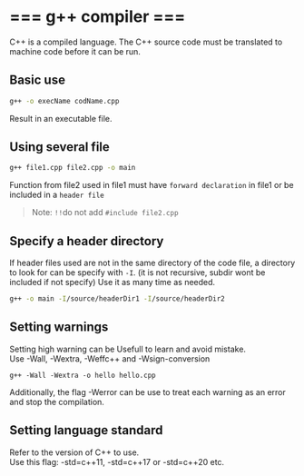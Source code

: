 # === g++ compiler ===

C++ is a compiled language. The C++ source code must be 
translated to machine code before it can be run.


## Basic use

```bash
g++ -o execName codName.cpp
```
Result in an executable file.

## Using several file

```bash
g++ file1.cpp file2.cpp -o main
```
Function from file2 used in file1 must have `forward declaration` in file1 or be included in a `header file`
>Note: `!!`do not add `#include file2.cpp` 

## Specify a header directory

If header files used are not in the same directory of the code file,
a directory to look for can be specify with `-I`. (it is not recursive, subdir wont be included if not specify)
Use it as many time as needed.

```bash
g++ -o main -I/source/headerDir1 -I/source/headerDir2
```


## Setting warnings

Setting high warning can be Usefull to learn and avoid mistake.  
Use -Wall, -Wextra, -Weffc++ and -Wsign-conversion

```bahs
g++ -Wall -Wextra -o hello hello.cpp
```

Additionally, the flag -Werror can be use to treat each warning as an error and stop the compilation.


## Setting language standard

Refer to the version of C++ to use.  
Use this flag: -std=c++11, -std=c++17 or -std=c++20 etc.
